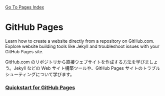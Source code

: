 [Go To Pages Index](../pages)
# GitHub Pages
Learn how to create a website directly from a repository on GitHub.com. Explore website building tools like Jekyll and troubleshoot issues with your GitHub Pages site.

GitHub.com のリポジトリから直接ウェブサイトを作成する方法を学びましょう。Jekyll などの Web サイト構築ツールや、GitHub Pages サイトのトラブルシューティングについて学びます。

### [Quickstart for GitHub Pages](./quickstart)